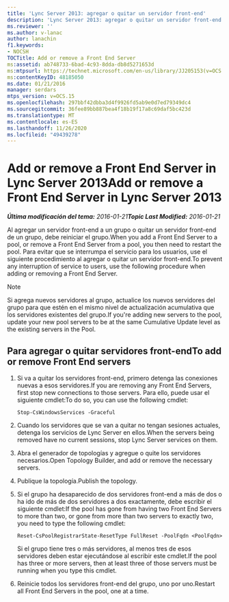 ```yaml
---
title: 'Lync Server 2013: agregar o quitar un servidor front-end'
description: 'Lync Server 2013: agregar o quitar un servidor front-end.'
ms.reviewer: ''
ms.author: v-lanac
author: lanachin
f1.keywords:
- NOCSH
TOCTitle: Add or remove a Front End Server
ms:assetid: ab748733-6bad-4c93-8dda-db8d5271653d
ms:mtpsurl: https://technet.microsoft.com/en-us/library/JJ205153(v=OCS.15)
ms:contentKeyID: 48185050
ms.date: 01/21/2016
manager: serdars
mtps_version: v=OCS.15
ms.openlocfilehash: 297bbf42dbba3d4f9926fd5ab9e0d7ed79349dc4
ms.sourcegitcommit: 36fee89bb887bea4f18b19f17a8c69daf5bc423d
ms.translationtype: MT
ms.contentlocale: es-ES
ms.lasthandoff: 11/26/2020
ms.locfileid: "49439278"
---
```

# <a name="add-or-remove-a-front-end-server-in-lync-server-2013"></a><span data-ttu-id="3d32f-103">Add or remove a Front End Server in Lync Server 2013</span><span class="sxs-lookup"><span data-stu-id="3d32f-103">Add or remove a Front End Server in Lync Server 2013</span></span>

<div data-xmlns="http://www.w3.org/1999/xhtml">

<div class="topic" data-xmlns="http://www.w3.org/1999/xhtml" data-msxsl="urn:schemas-microsoft-com:xslt" data-cs="https://msdn.microsoft.com/">

<div data-asp="https://msdn2.microsoft.com/asp">



</div>

<div id="mainSection">

<div id="mainBody"><span data-ttu-id="3d32f-104">

<span> </span></span><span class="sxs-lookup"><span data-stu-id="3d32f-104">

<span> </span></span></span>

<span data-ttu-id="3d32f-105">_**Última modificación del tema:** 2016-01-21_</span><span class="sxs-lookup"><span data-stu-id="3d32f-105">_**Topic Last Modified:** 2016-01-21_</span></span>

<span data-ttu-id="3d32f-106">Al agregar un servidor front-end a un grupo o quitar un servidor front-end de un grupo, debe reiniciar el grupo.</span><span class="sxs-lookup"><span data-stu-id="3d32f-106">When you add a Front End Server to a pool, or remove a Front End Server from a pool, you then need to restart the pool.</span></span> <span data-ttu-id="3d32f-107">Para evitar que se interrumpa el servicio para los usuarios, use el siguiente procedimiento al agregar o quitar un servidor front-end.</span><span class="sxs-lookup"><span data-stu-id="3d32f-107">To prevent any interruption of service to users, use the following procedure when adding or removing a Front End Server.</span></span>

<div>


> [!NOTE]  
> <span data-ttu-id="3d32f-108">Si agrega nuevos servidores al grupo, actualice los nuevos servidores del grupo para que estén en el mismo nivel de actualización acumulativa que los servidores existentes del grupo.</span><span class="sxs-lookup"><span data-stu-id="3d32f-108">If you're adding new servers to the pool, update your new pool servers to be at the same Cumulative Update level as the existing servers in the Pool.</span></span>



</div>

<div>

## <a name="to-add-or-remove-front-end-servers"></a><span data-ttu-id="3d32f-109">Para agregar o quitar servidores front-end</span><span class="sxs-lookup"><span data-stu-id="3d32f-109">To add or remove Front End servers</span></span>

1.  <span data-ttu-id="3d32f-110">Si va a quitar los servidores front-end, primero detenga las conexiones nuevas a esos servidores.</span><span class="sxs-lookup"><span data-stu-id="3d32f-110">If you are removing any Front End Servers, first stop new connections to those servers.</span></span> <span data-ttu-id="3d32f-111">Para ello, puede usar el siguiente cmdlet:</span><span class="sxs-lookup"><span data-stu-id="3d32f-111">To do so, you can use the following cmdlet:</span></span>
    
        Stop-CsWindowsServices -Graceful

2.  <span data-ttu-id="3d32f-112">Cuando los servidores que se van a quitar no tengan sesiones actuales, detenga los servicios de Lync Server en ellos.</span><span class="sxs-lookup"><span data-stu-id="3d32f-112">When the servers being removed have no current sessions, stop Lync Server services on them.</span></span>

3.  <span data-ttu-id="3d32f-113">Abra el generador de topologías y agregue o quite los servidores necesarios.</span><span class="sxs-lookup"><span data-stu-id="3d32f-113">Open Topology Builder, and add or remove the necessary servers.</span></span>

4.  <span data-ttu-id="3d32f-114">Publique la topología.</span><span class="sxs-lookup"><span data-stu-id="3d32f-114">Publish the topology.</span></span>

5.  <span data-ttu-id="3d32f-115">Si el grupo ha desaparecido de dos servidores front-end a más de dos o ha ido de más de dos servidores a dos exactamente, debe escribir el siguiente cmdlet:</span><span class="sxs-lookup"><span data-stu-id="3d32f-115">If the pool has gone from having two Front End Servers to more than two, or gone from more than two servers to exactly two, you need to type the following cmdlet:</span></span>
    
        Reset-CsPoolRegistrarState-ResetType FullReset -PoolFqdn <PoolFqdn>
    
    <span data-ttu-id="3d32f-116">Si el grupo tiene tres o más servidores, al menos tres de esos servidores deben estar ejecutándose al escribir este cmdlet.</span><span class="sxs-lookup"><span data-stu-id="3d32f-116">If the pool has three or more servers, then at least three of those servers must be running when you type this cmdlet.</span></span>

6.  <span data-ttu-id="3d32f-117">Reinicie todos los servidores front-end del grupo, uno por uno.</span><span class="sxs-lookup"><span data-stu-id="3d32f-117">Restart all Front End Servers in the pool, one at a time.</span></span>

<span data-ttu-id="3d32f-118"></div>

</div>

<span> </span>

</div>

</div>

</span><span class="sxs-lookup"><span data-stu-id="3d32f-118"></div>

</div>

<span> </span>

</div>

</div>

</span></span></div>

